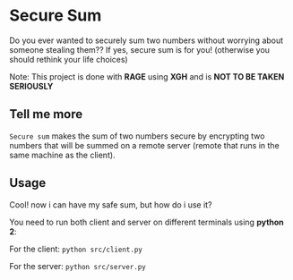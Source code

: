 # Secure Sum

Do you ever wanted to securely sum two numbers without 
worrying about someone stealing them??
If yes, secure sum is for you! (otherwise you 
should rethink your life choices)

Note: This project is done with **RAGE** using **XGH** and is **NOT TO BE TAKEN SERIOUSLY**

## Tell me more

`Secure sum` makes the sum of two numbers secure by encrypting two numbers that will be summed 
on a remote server (remote that runs in the same machine as the client).

## Usage

Cool! now i can have my safe sum, but how do i use it?

You need to run both client and server on different terminals using **python 2**:

For the client: `python src/client.py`

For the server: `python src/server.py`